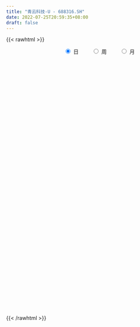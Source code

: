 ```yaml
---
title: "青云科技-U - 688316.SH"
date: 2022-07-25T20:59:35+08:00
draft: false
---
```

{{< rawhtml >}}
    <div style="text-align: center">
        <label style="padding: 1rem;"><input style="margin-right: .5rem" type="radio" name="period" value="D" checked onclick="period_change(this)">日</label>
        <label style="padding: 1rem;"><input style="margin-right: .5rem" type="radio" name="period" value="W" onclick="period_change(this)">周</label>
        <label style="padding: 1rem;"><input style="margin-right: .5rem" type="radio" name="period" value="M" onclick="period_change(this)">月</label>
    </div>
    <div id="chart" style="height: 700px;"></div> 
    <script type="text/javascript">
        const D_v = [80481.49,56565.9,36045.04,22866.08,16552.32,24010.57,13594.01,14622.25,9079.39,10886.36,11552.14,11471.11,5668.87,8391.34,4786.98,9312.57,10249.28,6644.93,3604.74,2574.23,2979.55,2696.77,5656.79,5932.17,4600.55,2957.18,3349.09,2904.74,4833.84,5752.45,3776.85,4452.3,3521.76,3132.43,2434.25,1698.04,3165.18,3163.22,2540.42,3244.18,2633.77,2602.75,2100.12,1697.72,1745.26,1755.23,1901.81,3434.77,9365.15,4650.99,9752.28,25432.29,38686.67,26172.56,27691.05,21089.48,19566.55,11708.7,18165.45,13197.01,7277.99,8652.27,7225.79,9771.0,7236.14,6697.72,9257.57,6257.43,4150.33,4175.42,10069.16,6179.6,4679.37,5948.91,4535.57,3436.94,7391.34,6516.11,3843.47,5529.78,5153.71,2866.72,3901.36,2976.06,3595.24,3131.34,2581.63,3603.25,5247.42,3733.03,3608.02,5706.5,5989.18,6581.43,8321.76,10658.14,20294.79,11093.14,7505.4,5328.59,4448.91,5255.57,5530.83,3950.39,5525.82,3982.31,5989.28,5468.11,3743.92,3030.05,2788.68,4032.16,2943.09,7968.49,16421.57,9484.23,4381.87,3575.03,5144.61,3156.26,3052.05,2417.15,5257.36,4830.65,5305.9,2895.56,3017.3,6060.37,3209.64,2201.84,5418.69,4241.17,3715.77,2678.75,3728.17,1812.35,1569.7,1334.15,1468.96,1351.89,2745.41,2700.85,3338.51,3222.84,8777.38,4712.51,3549.68,2473.99,2535.34,3384.09,8073.88,2248.93,3020.56,2890.59,2895.06,3410.84,2979.42,2024.89,1970.8,3313.97,3222.95,3840.45,5254.77,2274.21,1492.97,2156.2,4485.53,1797.39,2292.66,2776.29,2954.73,2701.21,3252.04,5156.12,2832.21,3229.59,2143.09,3856.14,2376.96,2834.09,2973.09,1427.73,1975.99,2155.24,1682.26,1391.25,1961.15,1810.81,1467.47,8072.16,9552.54,4797.35,2523.99,1622.85,2220.97,1809.25,3194.47,3002.22,2559.7,2425.41,3390.45,2538.8,2517.11,3738.52,4191.98,2432.33,10318.94,10429.53,20791.95,23760.57,21487.79,17605.6,14344.97,7238.54,6841.58,7169.76,4852.88,2081.13,4187.92,5501.61,5524.06,3106.37,3691.12,3283.22,3070.92,7175.59,13906.3,11953.93,6680.25,8500.24,6507.61,4991.65,3617.72,6618.26,4428.87,3571.62,3738.09,4909.66,8368.38,4388.94,3305.83,3054.82,6082.97,6144.12,4104.56,2354.01,2367.86,2471.43,2036.25,3126.05,4928.09,3098.41,2552.11,2883.6,2007.34,1692.0,3255.57,2343.25,3475.03,3446.44,2895.8,2419.58,1801.99,2928.85,2842.61,1623.6,1506.51,1709.7,1947.94,2918.92,2551.34,2297.66,1912.02,2175.77,1638.57,2007.12,1055.23,2056.85,3239.51,2061.19,1732.27,3593.72,1718.61,3409.94,3073.79,2105.18,998.64,2938.02,1233.11,1052.14,2296.85,2012.57,3972.71,3338.93,7399.24,8883.78,5273.82,5165.93,4174.48,3520.1,2028.19,4380.08,4163.4,4358.07,2382.9,2587.01,2519.13,1904.27,2166.16,2085.37,1561.02,4575.98,3016.45,2697.76,1584.62,1695.79,2614.55,1410.06,1584.25,2648.48,1649.94,2963.68,1559.63,1126.75,1587.93,1069.82,2412.49,2226.91,2216.77,1846.59,2287.54]
const D_histogram = [0.0,0.1735840456,-0.4903712924,-1.179402383,-1.4375473527,-1.3832853369,-1.3747733383,-1.6226311569,-1.6130720839,-1.4734552134,-1.4987884023,-1.6323376927,-1.6040988499,-1.3491105094,-1.0924800253,-0.6721992428,-0.3702328232,-0.2563266763,-0.2025005058,-0.108919338,0.0151328878,0.1696152148,0.3940361609,0.6477161435,0.6669206373,0.658525397,0.7102660842,0.6453961234,0.494688407,0.4373509615,0.3620493787,0.1950093326,0.00622304,-0.0012398477,-0.0229321995,0.0382671949,0.0236816935,0.1646083025,0.2101728833,0.3373267152,0.4367088759,0.4997156334,0.529099355,0.511050006,0.4317812622,0.3741103903,0.3857540129,0.515934225,0.9096072758,1.0864289151,1.9413873869,3.3291371901,4.4650584657,4.8526627204,3.9312875076,3.5058005886,2.4520052463,1.696057132,1.5033426066,0.9217467785,0.307951746,-0.2926363287,-0.553490898,-0.5768984931,-0.5989085016,-0.6755977694,-0.9041670266,-1.2713248586,-1.4281485664,-1.4537882788,-1.7505639448,-1.6878318796,-1.7393570898,-1.8762528157,-1.7099509059,-1.6149780973,-1.2188426663,-1.0424965253,-0.8780376083,-0.6676607519,-0.4239701031,-0.4092472535,-0.4421495277,-0.5538620749,-0.7072146775,-0.7244913617,-0.6475395952,-0.4738801982,-0.5462964424,-0.5892173732,-0.5609186802,-0.3701232457,-0.1561974816,-0.0394643201,0.3211130256,1.4352009325,2.1264425295,2.0967548171,1.7759913269,1.5701810677,1.2732382577,1.044158684,0.7217390796,0.2979984572,-0.1817541175,-0.552349367,-0.9238236945,-1.1804581661,-1.396194606,-1.3803524899,-1.2897979255,-1.1957038369,-1.081815084,-0.6820553193,-0.3018463033,-0.3519949328,-0.3914835945,-0.4028213412,-0.3082101621,-0.2025035811,-0.0610990223,0.0264838568,0.1541764751,0.1046817921,-0.0343691575,-0.1092273602,-0.2258314969,-0.4340878394,-0.5162139774,-0.5763437136,-0.3399758128,-0.3020800164,-0.3407411475,-0.3939509008,-0.3855836644,-0.2935086006,-0.1799282723,-0.0967034349,-0.0723850996,-0.0324912081,0.1287433323,0.2322036064,0.1901146768,0.2378990228,0.5476508031,0.5452637861,0.5662875233,0.5542813433,0.4360612229,0.2271155592,-0.3007609071,-0.5942990284,-0.713367131,-0.7822216983,-0.7472025357,-0.5380818631,-0.2991350443,-0.1037539272,0.083033276,0.3048689915,0.5306049928,0.6181074798,0.8580318901,0.8649756408,0.8805476233,0.7717072082,0.8581447713,0.860742415,0.871234153,0.8898816331,0.8634101511,0.7353266335,0.5862454736,0.5370578057,0.5007817477,0.3393416106,0.147983889,-0.1628361506,-0.4048708692,-0.4331901856,-0.4227259806,-0.3817944988,-0.3792017714,-0.3175858837,-0.2929573702,-0.2219357544,-0.2201413939,-0.2575005926,-0.2709064389,-0.0918418286,-0.1063664346,-0.1614530968,-0.2418984349,-0.2722047296,-0.3109953856,-0.2776949166,-0.2162762858,-0.1023080429,-0.0402778473,-0.0197049273,-0.0472100084,0.0256116947,0.0617139785,0.1027623436,0.1062341791,0.0889205284,0.3145545353,0.5044198109,1.1674754631,1.6621199429,1.7630276354,1.4629745962,0.7893467287,0.227789554,-0.2811921998,-0.4937727836,-0.7233711498,-0.8184869101,-0.7803402975,-0.783333011,-0.8395249249,-0.8954839983,-0.8582542994,-0.7715456635,-0.7063892676,-0.5078518433,0.0298793675,0.1667458355,0.2777377079,0.1975818546,0.1826120486,0.1271815167,0.1051664174,0.1535112608,0.1071405295,0.0201831388,-0.1253531566,-0.1918387645,-0.3924783398,-0.4577450431,-0.4783703357,-0.5422340556,-0.4926834572,-0.4552081701,-0.4019777468,-0.3062850091,-0.2074413005,-0.1285621434,-0.0488075678,-0.0491551178,-0.1117042307,-0.1529088331,-0.2318334239,-0.2525150468,-0.2388604677,-0.2306594256,-0.1185670723,-0.0822569332,-0.0817598656,-0.1373728092,-0.1611083341,-0.2104773278,-0.2039220817,-0.2349455993,-0.1182441563,-0.0283951916,-0.0072472242,-0.0493971035,-0.0925226262,-0.2646142852,-0.430695608,-0.4161195896,-0.4508617706,-0.3030685053,-0.1410961604,0.0286140286,0.1412437818,0.2539901207,0.3258587507,0.3809975636,0.3970027243,0.4869295356,0.5273821765,0.5768987722,0.6709437033,0.7168776716,0.7445691928,0.5911139398,0.5063150834,0.4199767801,0.2992281207,0.2474370526,0.3329157168,0.4130388288,0.6978145965,0.9399050606,0.9502315494,0.9223521486,0.7550134987,0.6241021581,0.4908304044,0.2987673259,0.2464445762,0.2858040351,0.2541926354,0.1919393746,0.0877792736,-0.00611639,-0.0535426815,-0.0730637315,-0.1000697063,0.007722844,-0.0405127702,-0.0888345686,-0.1497910444,-0.1953463722,-0.2705348974,-0.3105992251,-0.3577490614,-0.3275571759,-0.3307735701,-0.396764953,-0.3937160057,-0.3549526856,-0.316087146,-0.2350784951,-0.1211553481,-0.046542949,0.0232375462,-0.0100861468,-0.0430841889]
const D_fast = [0.0,0.216980057,-0.5695681042,-1.5534497905,-2.1709815984,-2.4625409168,-2.7977222528,-3.4512378606,-3.8449468086,-4.0736937415,-4.4737240309,-5.0153577445,-5.3881436141,-5.470432901,-5.4869224232,-5.2346914515,-5.0252832377,-4.9754587598,-4.9722577158,-4.9059063825,-4.7780709347,-4.581184804,-4.2582548177,-3.8426457993,-3.6567111461,-3.5004750372,-3.2711678289,-3.1746887589,-3.2017243735,-3.1497240786,-3.1345133168,-3.2528010297,-3.4400315623,-3.4478044119,-3.4752298136,-3.4044636204,-3.4131286985,-3.2310500138,-3.1329422123,-2.9214567015,-2.7128973219,-2.5249616561,-2.3633030956,-2.2535899432,-2.2249133714,-2.1890566457,-2.0809745199,-1.8218107516,-1.2007358818,-0.7523070137,0.5879983048,2.8080324056,5.0602182975,6.6609882323,6.7224348965,7.1733981246,6.732604094,6.4006702626,6.5837913889,6.2326322554,5.6958251594,5.0220780026,4.6228507087,4.4552184903,4.2834813564,4.0378926463,3.5832816324,2.8982925858,2.3844317364,1.9953449542,1.2609283021,0.9017023974,0.4153379148,-0.190621015,-0.4518068317,-0.7605785475,-0.669153783,-0.7534317734,-0.8084822585,-0.76502059,-0.627322467,-0.7149114308,-0.8583510869,-1.1085291528,-1.4386854248,-1.6370849494,-1.7220180817,-1.6668287343,-1.8758190891,-2.0660443632,-2.1779753402,-2.0797107172,-1.9048343234,-1.797967242,-1.3571116399,0.1157765002,1.3386287295,1.8331297214,1.956364063,2.1430990706,2.1644658251,2.1964259224,2.0544410879,1.7052000798,1.1800089757,0.6713263844,0.0688961333,-0.4828528797,-1.0476379711,-1.3768839775,-1.6087788945,-1.8136107651,-1.9701757832,-1.7409298483,-1.4361824081,-1.5743297709,-1.7116893312,-1.8237324131,-1.8061737746,-1.7510930889,-1.6249632857,-1.5307594423,-1.3645227053,-1.3878469403,-1.5354901793,-1.637655222,-1.810717233,-2.1274955352,-2.3386751676,-2.5428908322,-2.3915168846,-2.4291410923,-2.5529875103,-2.7046849887,-2.7927136685,-2.7740157548,-2.7054174947,-2.646368516,-2.6401464556,-2.6083753661,-2.4149549926,-2.2534438169,-2.2480040773,-2.1407449756,-1.6940804945,-1.5601515649,-1.397555947,-1.2709917911,-1.2801966058,-1.4323633797,-2.0354300728,-2.4775429512,-2.7749528366,-3.0393628284,-3.1911442997,-3.1165440929,-2.9523810353,-2.7829383999,-2.5753928777,-2.2773399143,-1.9189526648,-1.6769233079,-1.2224909251,-0.9993032642,-0.7635943758,-0.6795079889,-0.3785342329,-0.1607509856,0.0675492907,0.3086671791,0.4980482348,0.5537963756,0.5512765841,0.6363533677,0.7252727466,0.6486680121,0.4943062628,0.1427771855,-0.2004752503,-0.3370921132,-0.4323094033,-0.4868265462,-0.5790342617,-0.5968148449,-0.6454256739,-0.6298879967,-0.6831289847,-0.7848633316,-0.8659957876,-0.7098916345,-0.7510078492,-0.8464577855,-0.9873777323,-1.0857352094,-1.2022747118,-1.238397972,-1.2310484126,-1.1426571805,-1.0906964467,-1.0750497585,-1.1143573417,-1.0351327149,-0.9836019365,-0.9168629855,-0.8868326052,-0.8819161238,-0.577643483,-0.2616732547,0.6932512632,1.6034257287,2.1450903301,2.21078094,1.7344897547,1.2298799684,0.6506001647,0.314576385,-0.0958647687,-0.3956022565,-0.5525407183,-0.7513666845,-1.0174398297,-1.2972699027,-1.4746037786,-1.5807815586,-1.6922224795,-1.6206480161,-1.0754469634,-0.8968940365,-0.7164677372,-0.7472281268,-0.7165449206,-0.7401800734,-0.7359035683,-0.6491809097,-0.6687665087,-0.7506781146,-0.9275526992,-1.0419979982,-1.3407571584,-1.5204601226,-1.6606779991,-1.8601002329,-1.9337204988,-2.0100472542,-2.0573112676,-2.0381897822,-1.9912063987,-1.9444677775,-1.8769150938,-1.8895514232,-1.9800265939,-2.0594584046,-2.1963413514,-2.2801517359,-2.3262122737,-2.375676088,-2.2932255028,-2.277479597,-2.2974224958,-2.3873786417,-2.4513912501,-2.5533795758,-2.59780485,-2.6875647675,-2.6004243635,-2.5176741968,-2.4983380354,-2.5528371906,-2.6190933699,-2.8573386001,-3.1310938249,-3.2205477039,-3.3680053276,-3.2959791886,-3.1692808838,-2.9924171876,-2.844476489,-2.6682326199,-2.5148993023,-2.3645110984,-2.2492552566,-2.0375960614,-1.8652978765,-1.6715565877,-1.4097757308,-1.1846223445,-0.9707885252,-0.9764652932,-0.9346853788,-0.9160294871,-0.9619711162,-0.9519029212,-0.7831953278,-0.5998125086,-0.1405830918,0.3364836375,0.5843680136,0.78707665,0.8084913748,0.8336055737,0.823041421,0.7056701741,0.7149585684,0.8257690361,0.8577057953,0.8434373781,0.7612220955,0.6657973344,0.6049853726,0.5671983896,0.5151749883,0.6248982495,0.5665344428,0.4960040023,0.3975997654,0.3032078445,0.1603855949,0.042671461,-0.0939156407,-0.1456130492,-0.2315228359,-0.396705457,-0.4920855111,-0.5420603625,-0.5822166094,-0.5599775822,-0.4763432723,-0.4133666104,-0.3377767287,-0.3736219584,-0.4173910477]
const D_slow = [0.0,0.0433960114,-0.0791968117,-0.3740474075,-0.7334342456,-1.0792555799,-1.4229489145,-1.8286067037,-2.2318747247,-2.600238528,-2.9749356286,-3.3830200518,-3.7840447642,-4.1213223916,-4.3944423979,-4.5624922086,-4.6550504145,-4.7191320835,-4.76975721,-4.7969870445,-4.7932038225,-4.7508000188,-4.6522909786,-4.4903619427,-4.3236317834,-4.1590004342,-3.9814339131,-3.8200848823,-3.6964127805,-3.5870750401,-3.4965626955,-3.4478103623,-3.4462546023,-3.4465645642,-3.4522976141,-3.4427308153,-3.436810392,-3.3956583163,-3.3431150955,-3.2587834167,-3.1496061978,-3.0246772894,-2.8924024507,-2.7646399492,-2.6566946336,-2.563167036,-2.4667285328,-2.3377449765,-2.1103431576,-1.8387359288,-1.3533890821,-0.5211047846,0.5951598319,1.808325512,2.7911473889,3.667597536,4.2805988476,4.7046131306,5.0804487822,5.3108854769,5.3878734134,5.3147143312,5.1763416067,5.0321169834,4.882389858,4.7134904157,4.487448659,4.1696174444,3.8125803028,3.4491332331,3.0114922469,2.589534277,2.1546950045,1.6856318006,1.2581440742,0.8543995498,0.5496888833,0.2890647519,0.0695553498,-0.0973598381,-0.2033523639,-0.3056641773,-0.4162015592,-0.5546670779,-0.7314707473,-0.9125935877,-1.0744784865,-1.1929485361,-1.3295226467,-1.47682699,-1.61705666,-1.7095874715,-1.7486368418,-1.7585029219,-1.6782246655,-1.3194244323,-0.7878138,-0.2636250957,0.180372736,0.572918003,0.8912275674,1.1522672384,1.3327020083,1.4072016226,1.3617630932,1.2236757515,0.9927198278,0.6976052863,0.3485566348,0.0034685124,-0.318980969,-0.6179069282,-0.8883606992,-1.058874529,-1.1343361048,-1.222334838,-1.3202057367,-1.420911072,-1.4979636125,-1.5485895078,-1.5638642634,-1.5572432992,-1.5186991804,-1.4925287324,-1.5011210217,-1.5284278618,-1.584885736,-1.6934076959,-1.8224611902,-1.9665471186,-2.0515410718,-2.1270610759,-2.2122463628,-2.310734088,-2.4071300041,-2.4805071542,-2.5254892223,-2.549665081,-2.567761356,-2.575884158,-2.5436983249,-2.4856474233,-2.4381187541,-2.3786439984,-2.2417312976,-2.1054153511,-1.9638434703,-1.8252731344,-1.7162578287,-1.6594789389,-1.7346691657,-1.8832439228,-2.0615857056,-2.2571411301,-2.4439417641,-2.5784622298,-2.6532459909,-2.6791844727,-2.6584261537,-2.5822089058,-2.4495576576,-2.2950307877,-2.0805228152,-1.864278905,-1.6441419991,-1.4512151971,-1.2366790043,-1.0214934005,-0.8036848623,-0.581214454,-0.3653619162,-0.1815302579,-0.0349688895,0.099295562,0.2244909989,0.3093264015,0.3463223738,0.3056133361,0.2043956188,0.0960980724,-0.0095834227,-0.1050320474,-0.1998324903,-0.2792289612,-0.3524683037,-0.4079522423,-0.4629875908,-0.527362739,-0.5950893487,-0.6180498058,-0.6446414145,-0.6850046887,-0.7454792974,-0.8135304798,-0.8912793262,-0.9607030554,-1.0147721268,-1.0403491376,-1.0504185994,-1.0553448312,-1.0671473333,-1.0607444096,-1.045315915,-1.0196253291,-0.9930667843,-0.9708366522,-0.8921980184,-0.7660930656,-0.4742241999,-0.0586942142,0.3820626947,0.7478063437,0.9451430259,1.0020904144,0.9317923645,0.8083491686,0.6275063811,0.4228846536,0.2277995792,0.0319663265,-0.1779149048,-0.4017859043,-0.6163494792,-0.8092358951,-0.985833212,-1.1127961728,-1.1053263309,-1.063639872,-0.9942054451,-0.9448099814,-0.8991569693,-0.8673615901,-0.8410699857,-0.8026921705,-0.7759070382,-0.7708612535,-0.8021995426,-0.8501592337,-0.9482788187,-1.0627150794,-1.1823076634,-1.3178661773,-1.4410370416,-1.5548390841,-1.6553335208,-1.7319047731,-1.7837650982,-1.8159056341,-1.828107526,-1.8403963055,-1.8683223631,-1.9065495714,-1.9645079274,-2.0276366891,-2.087351806,-2.1450166624,-2.1746584305,-2.1952226638,-2.2156626302,-2.2500058325,-2.290282916,-2.342902248,-2.3938827684,-2.4526191682,-2.4821802073,-2.4892790052,-2.4910908112,-2.5034400871,-2.5265707436,-2.5927243149,-2.7003982169,-2.8044281143,-2.917143557,-2.9929106833,-3.0281847234,-3.0210312162,-2.9857202708,-2.9222227406,-2.8407580529,-2.745508662,-2.646257981,-2.5245255971,-2.3926800529,-2.2484553599,-2.0807194341,-1.9015000162,-1.715357718,-1.567579233,-1.4410004622,-1.3360062671,-1.261199237,-1.1993399738,-1.1161110446,-1.0128513374,-0.8383976883,-0.6034214231,-0.3658635358,-0.1352754986,0.053477876,0.2095034156,0.3322110167,0.4069028482,0.4685139922,0.539965001,0.6035131598,0.6514980035,0.6734428219,0.6719137244,0.658528054,0.6402621212,0.6152446946,0.6171754056,0.607047213,0.5848385709,0.5473908098,0.4985542167,0.4309204924,0.3532706861,0.2638334207,0.1819441268,0.0992507342,0.000059496,-0.0983695054,-0.1871076768,-0.2661294634,-0.3248990871,-0.3551879242,-0.3668236614,-0.3610142749,-0.3635358116,-0.3743068588]
const D_data = [['2021-03-16', 76.0, 82.13, 76.0, 98.0],['2021-03-17', 76.5, 84.85, 75.79, 88.5],['2021-03-18', 83.4, 72.89, 72.23, 83.96],['2021-03-19', 70.01, 68.2, 68.08, 72.59],['2021-03-22', 68.99, 69.9, 68.0, 71.8],['2021-03-23', 69.33, 72.0, 66.0, 74.0],['2021-03-24', 69.9, 70.31, 69.18, 74.6],['2021-03-25', 69.66, 65.01, 65.01, 71.65],['2021-03-26', 64.88, 66.0, 63.71, 67.4],['2021-03-29', 65.8, 66.45, 65.03, 68.8],['2021-03-30', 66.0, 63.1, 63.01, 66.94],['2021-03-31', 63.5, 59.6, 59.56, 63.73],['2021-04-01', 59.6, 59.53, 59.08, 60.37],['2021-04-02', 59.28, 61.39, 59.08, 62.28],['2021-04-06', 61.7, 61.21, 60.5, 62.78],['2021-04-07', 61.91, 63.75, 59.76, 65.0],['2021-04-08', 63.18, 63.15, 63.0, 66.66],['2021-04-09', 63.1, 61.0, 60.8, 63.14],['2021-04-12', 61.4, 59.84, 59.55, 61.75],['2021-04-13', 59.18, 59.93, 59.18, 60.64],['2021-04-14', 59.91, 60.18, 59.41, 60.69],['2021-04-15', 59.33, 60.71, 59.33, 60.89],['2021-04-16', 60.26, 62.17, 59.59, 62.56],['2021-04-19', 62.15, 63.6, 61.4, 64.63],['2021-04-20', 63.5, 61.3, 61.3, 64.28],['2021-04-21', 61.31, 60.91, 60.31, 62.29],['2021-04-22', 60.4, 61.75, 60.33, 62.56],['2021-04-23', 61.2, 60.24, 60.2, 62.0],['2021-04-26', 60.28, 58.5, 58.05, 60.59],['2021-04-27', 58.05, 58.96, 55.88, 59.2],['2021-04-28', 60.6, 58.19, 57.65, 60.64],['2021-04-29', 57.98, 56.11, 56.0, 57.98],['2021-04-30', 56.49, 54.46, 54.21, 56.49],['2021-05-06', 55.1, 55.71, 54.05, 55.75],['2021-05-07', 55.79, 54.95, 54.7, 56.01],['2021-05-10', 54.55, 55.61, 54.5, 55.9],['2021-05-11', 55.35, 54.32, 53.0, 55.43],['2021-05-12', 54.38, 56.2, 53.16, 56.89],['2021-05-13', 55.8, 55.18, 55.0, 56.17],['2021-05-14', 55.59, 56.42, 55.59, 57.16],['2021-05-17', 56.42, 56.54, 56.0, 57.1],['2021-05-18', 56.03, 56.46, 55.16, 57.5],['2021-05-19', 56.0, 56.28, 55.15, 56.97],['2021-05-20', 56.3, 55.73, 55.6, 56.65],['2021-05-21', 55.88, 54.69, 54.59, 55.88],['2021-05-24', 54.5, 54.54, 54.3, 55.07],['2021-05-25', 54.57, 55.23, 54.36, 55.45],['2021-05-26', 55.0, 57.12, 55.0, 57.59],['2021-05-27', 57.4, 62.1, 57.2, 62.8],['2021-05-28', 62.01, 61.45, 60.06, 62.46],['2021-05-31', 64.0, 73.74, 63.85, 73.74],['2021-06-01', 87.8, 88.49, 78.4, 88.49],['2021-06-02', 90.0, 95.32, 88.49, 106.19],['2021-06-03', 93.11, 93.99, 89.2, 98.0],['2021-06-04', 92.29, 79.99, 78.1, 94.28],['2021-06-07', 81.03, 86.0, 77.14, 87.84],['2021-06-08', 86.0, 77.07, 76.1, 86.58],['2021-06-09', 77.29, 78.2, 76.23, 80.8],['2021-06-10', 77.5, 84.67, 76.8, 85.67],['2021-06-11', 85.0, 79.41, 78.1, 85.85],['2021-06-15', 79.5, 77.02, 76.3, 80.49],['2021-06-16', 77.47, 74.66, 73.08, 80.1],['2021-06-17', 74.3, 76.99, 73.2, 78.76],['2021-06-18', 78.0, 79.47, 76.16, 82.86],['2021-06-21', 79.1, 79.6, 76.29, 80.99],['2021-06-22', 80.0, 78.82, 76.79, 81.26],['2021-06-23', 78.82, 76.11, 74.03, 79.99],['2021-06-24', 76.12, 72.5, 72.5, 77.49],['2021-06-25', 72.47, 73.2, 72.01, 73.88],['2021-06-28', 73.19, 73.71, 71.35, 73.91],['2021-06-29', 73.71, 68.61, 68.12, 73.83],['2021-06-30', 68.88, 71.5, 68.87, 71.8],['2021-07-01', 72.58, 69.06, 68.21, 72.58],['2021-07-02', 67.99, 66.3, 65.79, 68.51],['2021-07-05', 66.68, 68.95, 66.49, 69.45],['2021-07-06', 68.3, 67.58, 66.66, 68.95],['2021-07-07', 69.78, 71.65, 67.62, 72.7],['2021-07-08', 73.72, 69.6, 68.5, 74.0],['2021-07-09', 69.55, 69.63, 67.32, 70.7],['2021-07-12', 70.99, 70.6, 69.99, 72.75],['2021-07-13', 70.58, 71.79, 70.55, 74.03],['2021-07-14', 72.3, 69.25, 69.1, 72.5],['2021-07-15', 69.0, 68.21, 67.01, 70.42],['2021-07-16', 68.98, 66.36, 66.26, 69.19],['2021-07-19', 66.34, 64.52, 63.88, 66.34],['2021-07-20', 64.89, 65.07, 63.53, 66.49],['2021-07-21', 64.96, 65.72, 64.53, 66.58],['2021-07-22', 65.72, 67.0, 64.15, 67.45],['2021-07-23', 68.19, 63.6, 63.0, 68.19],['2021-07-26', 63.86, 63.0, 60.35, 63.86],['2021-07-27', 63.07, 63.17, 62.51, 65.16],['2021-07-28', 64.48, 65.19, 64.1, 68.0],['2021-07-29', 64.97, 66.12, 64.3, 67.88],['2021-07-30', 67.0, 65.47, 63.03, 67.0],['2021-08-02', 66.74, 69.69, 65.47, 70.8],['2021-08-03', 71.91, 83.63, 70.0, 83.63],['2021-08-04', 87.0, 84.51, 80.52, 89.71],['2021-08-05', 86.93, 78.89, 77.0, 86.93],['2021-08-06', 78.5, 75.84, 74.0, 78.5],['2021-08-09', 75.0, 77.25, 74.36, 78.93],['2021-08-10', 76.99, 75.99, 75.1, 78.0],['2021-08-11', 76.0, 76.49, 72.18, 76.49],['2021-08-12', 76.18, 74.71, 73.61, 77.98],['2021-08-13', 74.73, 72.02, 71.49, 75.81],['2021-08-16', 72.95, 69.11, 68.19, 72.95],['2021-08-17', 68.5, 68.06, 67.0, 70.4],['2021-08-18', 66.01, 65.6, 64.53, 67.97],['2021-08-19', 65.98, 64.61, 63.65, 67.87],['2021-08-20', 64.61, 62.88, 62.61, 64.99],['2021-08-23', 63.05, 64.15, 63.05, 65.15],['2021-08-24', 63.27, 64.28, 63.27, 64.87],['2021-08-25', 65.48, 63.76, 62.1, 65.6],['2021-08-26', 62.65, 63.55, 62.0, 64.5],['2021-08-27', 63.16, 67.68, 63.03, 69.1],['2021-08-30', 71.0, 69.0, 68.1, 81.18],['2021-08-31', 71.5, 64.07, 63.9, 71.5],['2021-09-01', 63.05, 63.48, 63.05, 65.08],['2021-09-02', 63.99, 63.18, 62.35, 63.99],['2021-09-03', 63.49, 64.24, 63.03, 66.66],['2021-09-06', 63.92, 64.5, 63.52, 65.95],['2021-09-07', 63.66, 65.29, 63.51, 65.94],['2021-09-08', 64.5, 65.0, 64.24, 65.53],['2021-09-09', 64.92, 65.94, 63.19, 66.6],['2021-09-10', 66.33, 63.82, 63.5, 66.33],['2021-09-13', 63.55, 62.0, 61.4, 63.95],['2021-09-14', 62.33, 61.95, 61.69, 63.18],['2021-09-15', 61.8, 60.55, 60.0, 61.98],['2021-09-16', 59.81, 58.02, 58.0, 61.5],['2021-09-17', 58.02, 58.18, 57.0, 59.0],['2021-09-22', 57.74, 57.36, 57.0, 58.61],['2021-09-23', 57.7, 60.9, 57.35, 62.4],['2021-09-24', 61.96, 58.6, 58.41, 61.96],['2021-09-27', 59.01, 57.07, 56.54, 60.31],['2021-09-28', 57.18, 56.02, 55.3, 57.18],['2021-09-29', 55.99, 56.02, 55.01, 58.0],['2021-09-30', 55.59, 56.72, 55.59, 56.72],['2021-10-08', 57.44, 57.0, 55.96, 57.72],['2021-10-11', 57.6, 56.68, 56.55, 57.6],['2021-10-12', 57.33, 55.8, 55.5, 57.33],['2021-10-13', 56.46, 55.76, 55.06, 56.46],['2021-10-14', 55.88, 57.5, 55.15, 58.71],['2021-10-15', 57.3, 57.28, 56.29, 58.21],['2021-10-18', 57.01, 55.44, 55.4, 57.4],['2021-10-19', 56.09, 56.41, 55.99, 57.47],['2021-10-20', 59.0, 60.65, 58.1, 61.89],['2021-10-21', 60.0, 57.7, 57.6, 60.0],['2021-10-22', 57.63, 58.2, 57.05, 59.3],['2021-10-25', 58.2, 57.99, 57.3, 58.66],['2021-10-26', 58.3, 56.45, 56.06, 58.3],['2021-10-27', 56.0, 54.45, 54.01, 56.85],['2021-10-28', 53.0, 48.18, 47.74, 53.11],['2021-10-29', 48.2, 48.27, 47.8, 48.9],['2021-11-01', 49.35, 48.53, 47.3, 49.7],['2021-11-02', 49.03, 47.74, 47.52, 49.91],['2021-11-03', 48.13, 48.0, 47.51, 48.64],['2021-11-04', 48.64, 49.97, 48.63, 50.59],['2021-11-05', 50.05, 50.85, 49.88, 51.37],['2021-11-08', 50.38, 50.94, 49.43, 51.0],['2021-11-09', 50.66, 51.48, 50.66, 52.09],['2021-11-10', 51.35, 52.81, 51.35, 52.95],['2021-11-11', 52.78, 54.05, 52.0, 54.69],['2021-11-12', 55.0, 53.29, 53.0, 55.77],['2021-11-15', 53.32, 56.37, 53.31, 57.27],['2021-11-16', 56.65, 54.53, 54.33, 56.65],['2021-11-17', 55.17, 55.15, 54.47, 55.89],['2021-11-18', 54.5, 53.78, 53.71, 56.0],['2021-11-19', 53.78, 56.63, 53.38, 57.58],['2021-11-22', 56.84, 56.35, 55.22, 56.84],['2021-11-23', 56.25, 57.05, 56.0, 58.32],['2021-11-24', 56.86, 57.84, 56.1, 58.5],['2021-11-25', 59.56, 57.89, 57.33, 59.56],['2021-11-26', 58.49, 56.8, 56.3, 58.49],['2021-11-29', 55.01, 56.3, 53.12, 56.77],['2021-11-30', 56.06, 57.47, 56.06, 59.33],['2021-12-01', 58.14, 57.84, 57.4, 60.79],['2021-12-02', 57.71, 56.11, 55.8, 58.3],['2021-12-03', 55.05, 55.02, 55.0, 57.07],['2021-12-06', 55.98, 52.2, 52.11, 55.98],['2021-12-07', 52.98, 51.37, 51.03, 53.42],['2021-12-08', 52.0, 53.0, 51.11, 53.01],['2021-12-09', 52.99, 53.1, 52.01, 53.55],['2021-12-10', 53.09, 53.29, 52.39, 53.29],['2021-12-13', 53.3, 52.6, 52.08, 53.98],['2021-12-14', 52.6, 53.2, 52.29, 53.85],['2021-12-15', 53.5, 52.68, 52.38, 53.66],['2021-12-16', 52.98, 53.26, 52.45, 53.5],['2021-12-17', 53.3, 52.35, 52.0, 53.3],['2021-12-20', 52.8, 51.5, 51.05, 53.4],['2021-12-21', 51.99, 51.37, 51.34, 52.06],['2021-12-22', 51.55, 54.0, 51.4, 59.5],['2021-12-23', 53.99, 51.85, 51.29, 56.39],['2021-12-24', 51.01, 50.95, 50.2, 52.17],['2021-12-27', 51.49, 50.0, 49.91, 51.5],['2021-12-28', 49.91, 50.01, 49.64, 51.0],['2021-12-29', 50.01, 49.36, 49.18, 50.26],['2021-12-30', 49.45, 49.88, 49.16, 50.56],['2021-12-31', 49.92, 50.15, 49.68, 50.76],['2022-01-04', 50.4, 51.01, 50.12, 51.79],['2022-01-05', 51.25, 50.63, 50.2, 52.28],['2022-01-06', 50.31, 50.16, 49.9, 50.75],['2022-01-07', 50.45, 49.36, 49.31, 51.99],['2022-01-10', 49.87, 50.58, 48.23, 51.29],['2022-01-11', 50.65, 50.3, 49.9, 51.57],['2022-01-12', 50.48, 50.49, 49.98, 51.84],['2022-01-13', 51.19, 50.08, 49.7, 51.36],['2022-01-14', 50.08, 49.72, 49.51, 50.44],['2022-01-17', 50.0, 53.36, 49.85, 54.28],['2022-01-18', 55.0, 54.25, 53.0, 56.86],['2022-01-19', 54.25, 63.08, 53.52, 64.6],['2022-01-20', 62.9, 65.21, 57.6, 66.98],['2022-01-21', 64.01, 63.29, 62.47, 70.8],['2022-01-24', 61.35, 59.1, 57.2, 66.8],['2022-01-25', 59.67, 52.8, 52.8, 59.67],['2022-01-26', 51.26, 51.4, 50.89, 53.54],['2022-01-27', 51.05, 49.27, 49.16, 51.48],['2022-01-28', 49.97, 50.84, 49.61, 51.66],['2022-02-07', 52.02, 49.04, 48.87, 52.02],['2022-02-08', 49.28, 49.3, 48.5, 49.69],['2022-02-09', 49.39, 50.22, 49.02, 50.9],['2022-02-10', 50.22, 49.19, 49.03, 50.5],['2022-02-11', 49.49, 47.7, 47.35, 49.99],['2022-02-14', 47.01, 46.66, 46.6, 47.96],['2022-02-15', 46.87, 47.0, 46.02, 47.41],['2022-02-16', 47.37, 47.2, 47.02, 47.87],['2022-02-17', 47.39, 46.62, 46.6, 47.8],['2022-02-18', 46.99, 48.37, 46.99, 49.58],['2022-02-21', 50.18, 54.27, 50.0, 55.66],['2022-02-22', 53.25, 51.0, 50.03, 53.4],['2022-02-23', 50.98, 51.38, 49.81, 51.51],['2022-02-24', 50.99, 49.12, 48.01, 51.29],['2022-02-25', 49.98, 49.7, 49.39, 51.17],['2022-02-28', 48.49, 49.0, 47.26, 49.35],['2022-03-01', 48.99, 49.18, 48.5, 49.5],['2022-03-02', 49.19, 50.12, 48.73, 51.42],['2022-03-03', 50.2, 48.93, 48.88, 50.84],['2022-03-04', 48.33, 48.0, 47.6, 48.89],['2022-03-07', 48.0, 46.48, 46.14, 48.0],['2022-03-08', 47.44, 46.65, 46.15, 47.87],['2022-03-09', 46.35, 43.88, 42.23, 46.66],['2022-03-10', 45.26, 44.37, 43.76, 45.92],['2022-03-11', 43.55, 44.16, 42.64, 45.19],['2022-03-14', 44.2, 42.8, 42.66, 44.2],['2022-03-15', 42.5, 43.57, 41.34, 44.2],['2022-03-16', 44.41, 43.06, 42.3, 44.41],['2022-03-17', 43.0, 42.93, 42.84, 44.25],['2022-03-18', 42.52, 43.34, 42.0, 43.55],['2022-03-21', 43.41, 43.45, 42.8, 44.27],['2022-03-22', 43.88, 43.29, 42.31, 43.88],['2022-03-23', 43.16, 43.4, 42.7, 43.79],['2022-03-24', 43.41, 42.31, 42.31, 43.41],['2022-03-25', 42.44, 41.03, 40.9, 43.0],['2022-03-28', 40.97, 40.64, 39.12, 41.12],['2022-03-29', 40.77, 39.41, 39.4, 40.94],['2022-03-30', 40.02, 39.39, 38.88, 40.02],['2022-03-31', 39.28, 39.31, 39.14, 39.88],['2022-04-01', 39.22, 38.81, 38.54, 39.22],['2022-04-06', 38.8, 39.99, 38.8, 41.48],['2022-04-07', 40.02, 39.05, 38.9, 40.67],['2022-04-08', 39.1, 38.32, 37.6, 39.1],['2022-04-11', 37.66, 37.06, 36.61, 37.66],['2022-04-12', 37.08, 36.8, 36.0, 37.08],['2022-04-13', 36.8, 35.8, 35.66, 36.87],['2022-04-14', 35.95, 35.88, 35.49, 36.33],['2022-04-15', 35.7, 34.82, 34.48, 35.7],['2022-04-18', 34.5, 36.41, 34.1, 38.05],['2022-04-19', 36.41, 36.22, 35.91, 36.99],['2022-04-20', 36.24, 35.29, 35.2, 37.03],['2022-04-21', 35.07, 34.06, 33.41, 35.55],['2022-04-22', 33.99, 33.4, 33.4, 34.37],['2022-04-25', 33.4, 30.69, 30.39, 33.4],['2022-04-26', 32.0, 29.19, 29.14, 32.02],['2022-04-27', 28.0, 30.31, 28.0, 30.5],['2022-04-28', 30.15, 28.88, 28.88, 30.93],['2022-04-29', 29.0, 30.75, 28.9, 31.73],['2022-05-05', 30.92, 31.16, 30.12, 31.49],['2022-05-06', 30.03, 31.68, 30.01, 32.48],['2022-05-09', 31.5, 31.37, 31.03, 31.95],['2022-05-10', 31.47, 31.72, 30.6, 32.47],['2022-05-11', 32.5, 31.53, 31.25, 33.45],['2022-05-12', 31.76, 31.55, 31.1, 32.02],['2022-05-13', 31.42, 31.18, 30.81, 31.95],['2022-05-16', 31.85, 32.38, 31.35, 33.24],['2022-05-17', 32.3, 32.17, 31.5, 33.0],['2022-05-18', 32.54, 32.64, 32.3, 33.4],['2022-05-19', 32.1, 33.78, 31.74, 34.37],['2022-05-20', 33.73, 33.83, 33.24, 34.25],['2022-05-23', 34.1, 34.13, 33.66, 34.6],['2022-05-24', 34.13, 31.82, 31.82, 34.14],['2022-05-25', 32.31, 32.26, 31.81, 32.45],['2022-05-26', 32.0, 31.95, 31.21, 32.49],['2022-05-27', 31.95, 31.06, 30.99, 32.8],['2022-05-30', 31.01, 31.5, 30.63, 32.65],['2022-05-31', 31.7, 33.38, 31.0, 34.34],['2022-06-01', 33.73, 33.91, 33.42, 34.56],['2022-06-02', 34.08, 37.78, 33.39, 38.27],['2022-06-06', 37.78, 39.23, 37.16, 41.74],['2022-06-07', 38.63, 37.7, 37.5, 38.82],['2022-06-08', 37.13, 37.89, 37.13, 39.88],['2022-06-09', 37.51, 36.28, 36.03, 37.51],['2022-06-10', 35.92, 36.5, 35.92, 37.5],['2022-06-13', 36.3, 36.24, 35.7, 36.94],['2022-06-14', 36.36, 34.99, 34.0, 36.36],['2022-06-15', 35.89, 36.36, 35.01, 37.9],['2022-06-16', 36.38, 37.76, 36.0, 38.28],['2022-06-17', 37.32, 37.19, 36.85, 38.25],['2022-06-20', 37.69, 36.82, 36.11, 37.7],['2022-06-21', 36.36, 36.05, 35.68, 36.75],['2022-06-22', 36.13, 35.77, 35.61, 36.88],['2022-06-23', 36.35, 36.04, 35.16, 36.58],['2022-06-24', 36.2, 36.25, 36.2, 37.47],['2022-06-27', 36.67, 36.05, 35.5, 36.99],['2022-06-28', 36.06, 38.01, 35.5, 38.4],['2022-06-29', 38.5, 36.29, 36.27, 38.5],['2022-06-30', 36.5, 36.06, 35.75, 37.09],['2022-07-01', 36.29, 35.59, 35.59, 36.53],['2022-07-04', 35.99, 35.43, 35.3, 36.3],['2022-07-05', 35.99, 34.61, 33.83, 35.99],['2022-07-06', 34.12, 34.56, 34.05, 34.9],['2022-07-07', 34.8, 34.01, 34.0, 34.9],['2022-07-08', 34.02, 34.69, 33.89, 35.18],['2022-07-11', 34.23, 34.1, 33.7, 35.07],['2022-07-12', 34.0, 32.84, 32.7, 34.55],['2022-07-13', 33.0, 33.21, 32.5, 33.39],['2022-07-14', 33.76, 33.45, 32.61, 33.85],['2022-07-15', 32.91, 33.36, 32.26, 33.75],['2022-07-18', 33.49, 33.95, 33.36, 34.93],['2022-07-19', 34.35, 34.7, 33.95, 34.87],['2022-07-20', 34.93, 34.6, 34.34, 35.0],['2022-07-21', 34.6, 34.87, 34.5, 35.32],['2022-07-22', 34.7, 33.63, 33.37, 35.25],['2022-07-25', 33.63, 33.38, 33.19, 34.5]]
const W_v = [195958.51,77858.54,47969.82,30993.76,17512.08,19743.73,22337.2,5566.68,13811.04,10779.62,21107.95,127734.85,83727.19,32927.05,33599.19,31052.46,25723.43,20427.63,18158.88,25618.16,57873.23,24514.29,24709.44,20762.47,39007.31,18713.47,20488.77,11861.7,11935.04,1569.7,9601.26,23600.92,18716.23,15196.47,14373.06,15663.68,12522.28,16613.05,13468.01,9165.89,25700.33,11371.53,11377.78,15418.74,86788.78,53200.45,22147.6,20327.22,47548.33,23228.12,24710.9,21740.48,14929.68,12233.46,9073.85,13492.66,9630.36,11855.71,3645.69,10145.05,13901.24,8518.76,16723.45,27018.11,17312.64,11261.94,13435.83,9953.13,8887.93,9772.58,2287.54]
const W_histogram = [0.0,-0.1403988604,-0.5149176387,-0.7460612098,-0.7739670708,-0.8690953315,-1.245087671,-1.3744354753,-1.2767367106,-1.2431576688,-0.7068825223,0.8697435824,1.7936161134,2.2966797166,2.1004166012,1.4311250812,1.150026766,0.7031583443,0.2067583809,0.0003396525,0.5289457233,0.583762471,-0.002096819,-0.0691847127,-0.3332997512,-0.5135732379,-0.963803898,-1.1707049025,-1.3583578539,-1.3831672946,-1.3014565076,-1.1134547326,-1.558571053,-1.575268524,-1.3279101684,-0.8675511966,-0.4981450128,-0.3284202283,-0.2888097106,-0.2817545333,-0.3241882065,-0.3563866004,-0.3790313727,-0.3202468411,0.6302556647,0.4278707166,0.1066548472,-0.0293010637,0.0001738529,-0.0615754341,-0.3136947426,-0.4784734634,-0.6738686043,-0.8709311153,-0.9463187727,-1.1314253596,-1.2402785647,-1.3713002434,-1.2777556117,-1.1367079273,-0.769663774,-0.6243479918,-0.0185723055,0.3335559852,0.6332044116,0.7787854171,0.8362622875,0.8182819101,0.7246423273,0.6889464177,0.6566842849]
const W_fast = [0.0,-0.1754985755,-0.6787467634,-1.096405637,-1.3178032657,-1.6302053593,-2.3174696165,-2.7904262897,-3.0119117027,-3.289122078,-2.9295675621,-1.1355055618,0.2367709976,1.3140045299,1.6428455648,1.3313353151,1.3377436914,1.0666648558,0.6219544877,0.4156206723,1.076463174,1.2772205394,0.6908370447,0.6064529728,0.2590129965,-0.0496537997,-0.7408354343,-1.2404126644,-1.7676550793,-2.1382563437,-2.3819096836,-2.4722715917,-3.3070306754,-3.7175452774,-3.8021644638,-3.5586932912,-3.3138233607,-3.2262036332,-3.2587955432,-3.3221789992,-3.4456597241,-3.566954768,-3.6843573835,-3.7056345621,-2.5975681402,-2.6929854091,-2.9875375667,-3.1308187436,-3.1013003637,-3.1784435092,-3.5089865034,-3.7933835901,-4.157245882,-4.5720411718,-4.8840085224,-5.3519714491,-5.7708942955,-6.244741035,-6.4706353063,-6.6137646037,-6.4391363939,-6.4499076096,-5.8487749996,-5.4132577126,-4.9553081833,-4.6150308235,-4.3484883813,-4.1618982811,-4.0743772821,-3.9378365873,-3.8059276488]
const W_slow = [0.0,-0.0350997151,-0.1638291248,-0.3503444272,-0.5438361949,-0.7611100278,-1.0723819455,-1.4159908144,-1.735174992,-2.0459644092,-2.2226850398,-2.0052491442,-1.5568451158,-0.9826751867,-0.4575710364,-0.0997897661,0.1877169254,0.3635065115,0.4151961067,0.4152810198,0.5475174507,0.6934580684,0.6929338637,0.6756376855,0.5923127477,0.4639194382,0.2229684637,-0.0697077619,-0.4092972254,-0.755089049,-1.080453176,-1.3588168591,-1.7484596224,-2.1422767534,-2.4742542955,-2.6911420946,-2.8156783478,-2.8977834049,-2.9699858325,-3.0404244659,-3.1214715175,-3.2105681676,-3.3053260108,-3.3853877211,-3.2278238049,-3.1208561257,-3.0941924139,-3.1015176798,-3.1014742166,-3.1168680751,-3.1952917608,-3.3149101266,-3.4833772777,-3.7011100565,-3.9376897497,-4.2205460896,-4.5306157308,-4.8734407916,-5.1928796945,-5.4770566764,-5.6694726199,-5.8255596178,-5.8302026942,-5.7468136979,-5.588512595,-5.3938162407,-5.1847506688,-4.9801801913,-4.7990196094,-4.626783005,-4.4626119338]
const W_data = [['2021-03-19', 76.0, 68.2, 68.08, 98.0],['2021-03-26', 68.99, 66.0, 63.71, 74.6],['2021-04-02', 65.8, 61.39, 59.08, 68.8],['2021-04-09', 61.7, 61.0, 59.76, 66.66],['2021-04-16', 61.4, 62.17, 59.18, 62.56],['2021-04-23', 62.15, 60.24, 60.2, 64.63],['2021-04-30', 60.28, 54.46, 54.21, 60.64],['2021-05-07', 55.1, 54.95, 54.05, 56.01],['2021-05-14', 54.55, 56.42, 53.0, 57.16],['2021-05-21', 56.42, 54.69, 54.59, 57.5],['2021-05-28', 54.5, 61.45, 54.3, 62.8],['2021-06-04', 64.0, 79.99, 63.85, 106.19],['2021-06-11', 81.03, 79.41, 76.1, 87.84],['2021-06-18', 79.5, 79.47, 73.08, 82.86],['2021-06-25', 79.1, 73.2, 72.01, 81.26],['2021-07-02', 73.19, 66.3, 65.79, 73.91],['2021-07-09', 66.68, 69.63, 66.49, 74.0],['2021-07-16', 70.99, 66.36, 66.26, 74.03],['2021-07-23', 66.34, 63.6, 63.0, 68.19],['2021-07-30', 63.86, 65.47, 60.35, 68.0],['2021-08-06', 66.74, 75.84, 65.47, 89.71],['2021-08-13', 75.0, 72.02, 71.49, 78.93],['2021-08-20', 72.95, 62.88, 62.61, 72.95],['2021-08-27', 63.05, 67.68, 62.0, 69.1],['2021-09-03', 71.0, 64.24, 62.35, 81.18],['2021-09-10', 63.92, 63.82, 63.19, 66.6],['2021-09-17', 63.55, 58.18, 57.0, 63.95],['2021-09-24', 57.74, 58.6, 57.0, 62.4],['2021-09-30', 59.01, 56.72, 55.01, 60.31],['2021-10-08', 57.44, 57.0, 55.96, 57.72],['2021-10-15', 57.6, 57.28, 55.06, 58.71],['2021-10-22', 57.01, 58.2, 55.4, 61.89],['2021-10-29', 58.2, 48.27, 47.74, 58.66],['2021-11-05', 49.35, 50.85, 47.3, 51.37],['2021-11-12', 50.38, 53.29, 49.43, 55.77],['2021-11-19', 53.32, 56.63, 53.31, 57.58],['2021-11-26', 56.84, 56.8, 55.22, 59.56],['2021-12-03', 55.01, 55.02, 53.12, 60.79],['2021-12-10', 55.98, 53.29, 51.03, 55.98],['2021-12-17', 53.3, 52.35, 52.0, 53.98],['2021-12-24', 52.8, 50.95, 50.2, 59.5],['2021-12-31', 51.49, 50.15, 49.16, 51.5],['2022-01-07', 50.4, 49.36, 49.31, 52.28],['2022-01-14', 49.87, 49.72, 48.23, 51.84],['2022-01-21', 50.0, 63.29, 49.85, 70.8],['2022-01-28', 61.35, 50.84, 49.16, 66.8],['2022-02-11', 52.02, 47.7, 47.35, 52.02],['2022-02-18', 47.01, 48.37, 46.02, 49.58],['2022-02-25', 50.18, 49.7, 48.01, 55.66],['2022-03-04', 48.49, 48.0, 47.26, 51.42],['2022-03-11', 48.0, 44.16, 42.23, 48.0],['2022-03-18', 44.2, 43.34, 41.34, 44.41],['2022-03-25', 43.41, 41.03, 40.9, 44.27],['2022-04-01', 40.97, 38.81, 38.54, 41.12],['2022-04-08', 38.8, 38.32, 37.6, 41.48],['2022-04-15', 37.66, 34.82, 34.48, 37.66],['2022-04-22', 34.5, 33.4, 33.4, 38.05],['2022-04-29', 33.4, 30.75, 28.0, 33.4],['2022-05-06', 30.92, 31.68, 30.01, 32.48],['2022-05-13', 31.5, 31.18, 30.6, 33.45],['2022-05-20', 31.85, 33.83, 31.35, 34.37],['2022-05-27', 34.1, 31.06, 30.99, 34.6],['2022-06-02', 31.01, 37.78, 30.63, 38.27],['2022-06-10', 37.78, 36.5, 35.92, 41.74],['2022-06-17', 36.3, 37.19, 34.0, 38.28],['2022-06-24', 37.69, 36.25, 35.16, 37.7],['2022-07-01', 36.67, 35.59, 35.5, 38.5],['2022-07-08', 35.99, 34.69, 33.83, 36.3],['2022-07-15', 34.23, 33.36, 32.26, 35.07],['2022-07-22', 33.49, 33.63, 33.36, 35.32],['2022-07-29', 33.63, 33.38, 33.19, 34.5]]
const M_v = [307726.66,104646.98,61017.57,288660.18,100556.38,153765.23,76100.49,53488.11,66163.65,67910.65,166785.75,95014.8,90158.99,45744.58,42196.02,78182.07,32485.8]
const M_histogram = [0.0,-0.328022792,0.7147265623,1.1870015657,1.0323824992,0.7860665366,0.1136823213,-0.8609642639,-0.8456263842,-1.2629299109,-1.4154709889,-1.5523001829,-2.1695393148,-2.9784746143,-3.1442474286,-2.8878511134,-2.7157687662]
const M_fast = [0.0,-0.41002849,0.8114025048,1.5804278996,1.683904458,1.6341051295,0.9901414946,-0.1997461566,-0.395814873,-1.1288508773,-1.6352597026,-2.1601639424,-3.3197879029,-4.8733418561,-5.8251765275,-6.2907429906,-6.797602835]
const M_slow = [0.0,-0.082005698,0.0966759426,0.393426334,0.6515219588,0.8480385929,0.8764591733,0.6612181073,0.4498115112,0.1340790335,-0.2197887137,-0.6078637595,-1.1502485882,-1.8948672417,-2.6809290989,-3.4028918772,-4.0818340688]
const M_data = [['2021-03-31', 76.0, 59.6, 59.56, 98.0],['2021-04-30', 59.6, 54.46, 54.21, 66.66],['2021-05-31', 55.1, 73.74, 53.0, 73.74],['2021-06-30', 87.8, 71.5, 68.12, 106.19],['2021-07-30', 72.58, 65.47, 60.35, 74.03],['2021-08-31', 66.74, 64.07, 62.0, 89.71],['2021-09-30', 63.05, 56.72, 55.01, 66.66],['2021-10-29', 57.44, 48.27, 47.74, 61.89],['2021-11-30', 49.35, 57.47, 47.3, 59.56],['2021-12-31', 58.14, 50.15, 49.16, 60.79],['2022-01-28', 50.4, 50.84, 48.23, 70.8],['2022-02-28', 52.02, 49.0, 46.02, 55.66],['2022-03-31', 48.99, 39.31, 38.88, 51.42],['2022-04-29', 39.22, 30.75, 28.0, 41.48],['2022-05-31', 30.92, 33.38, 30.01, 34.6],['2022-06-30', 33.73, 36.06, 33.39, 41.74],['2022-07-29', 36.29, 33.38, 32.26, 36.53]]
        const D_a = [null,null,null,null,null,null,null,null,null,null,null,null,59.08,null,null,null,null,null,null,null,null,null,null,64.63,null,null,null,null,null,null,null,null,null,null,null,null,53.0,null,null,null,null,null,null,null,null,null,null,null,null,null,null,null,106.19,null,null,null,null,null,null,null,null,null,null,null,null,null,null,null,null,null,null,null,null,65.79,null,null,null,null,null,null,74.03,null,null,null,null,null,null,null,null,60.35,null,null,null,null,null,null,89.71,null,null,null,null,null,null,null,null,null,null,null,null,null,null,null,62.0,null,null,null,null,null,66.66,null,null,null,null,null,null,null,null,null,null,null,null,null,null,null,55.01,null,null,null,null,null,null,null,null,null,61.89,null,null,null,null,null,null,null,47.3,null,null,null,null,null,null,null,null,null,null,null,null,null,null,null,null,null,null,null,null,null,60.79,null,null,null,51.03,null,null,null,null,null,null,null,null,null,null,59.5,null,null,null,null,null,null,null,null,null,null,null,48.23,null,null,null,null,null,null,null,null,70.8,null,null,null,null,null,null,null,null,null,null,null,46.02,null,null,null,55.66,null,null,null,null,null,null,null,null,null,null,null,null,null,null,null,41.34,null,null,null,44.27,null,null,null,null,null,null,null,null,null,null,null,null,null,null,null,null,null,null,null,null,null,null,null,null,28.0,null,null,null,null,null,null,null,null,null,null,null,null,null,null,null,null,null,null,null,null,null,null,null,41.74,null,null,null,null,null,34.0,null,null,null,null,null,null,null,null,null,null,38.5,null,null,null,null,null,null,null,null,null,null,null,32.26,null,null,null,35.32,null,null]
const W_a = [null,null,null,null,null,null,null,null,53.0,null,null,null,null,null,null,null,null,null,null,null,89.71,null,null,null,null,null,null,null,null,null,null,null,null,47.3,null,null,null,null,null,null,null,null,null,null,70.8,null,null,null,null,null,null,null,null,null,null,null,null,28.0,null,null,null,null,null,41.74,null,null,null,null,32.26,null,null]
const M_a = [null,null,null,null,null,null,null,null,null,null,null,null,null,28.0,null,null,null]
        const D_b = [[{ coord: ['2021-04-01', 64.63] }, { coord: ['2021-06-02', 59.08] }],[{ coord: ['2021-06-02', 74.03] }, { coord: ['2021-09-03', 65.79] }],[{ coord: ['2021-09-29', 60.79] }, { coord: ['2022-02-21', 55.01] }],[{ coord: ['2022-03-15', 41.74] }, { coord: ['2022-06-06', 41.34] }],[{ coord: ['2022-06-14', 35.32] }, { coord: ['2022-07-21', 34.0] }]]
const W_b = [[{ coord: ['2021-05-14', 70.8] }, { coord: ['2022-01-21', 53.0] }]]
const M_b = []
    </script>
{{< /rawhtml >}}